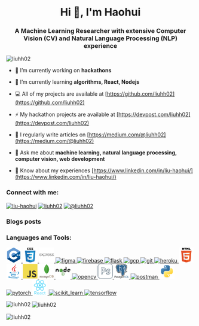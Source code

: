 <h1 align="center">Hi 👋, I'm Haohui</h1>
<h3 align="center">A Machine Learning Researcher with extensive Computer Vision (CV) and Natural Language Processing (NLP) experience</h3>
<p align="left"> <img src="https://komarev.com/ghpvc/?username=liuhh02&label=Profile%20views&color=3fd4ca&style=flat-square" alt="liuhh02" /> </p>

- 🔭 I’m currently working on **hackathons**

- 🌱 I’m currently learning **algorithms, React, Nodejs**

- 💻 All of my projects are available at [https://github.com/liuhh02](https://github.com/liuhh02)

- ⚡ My hackathon projects are available at [https://devpost.com/liuhh02](https://devpost.com/liuhh02)

- 📝 I regularly write articles on [https://medium.com/@liuhh02](https://medium.com/@liuhh02)

- 💬 Ask me about **machine learning, natural language processing, computer vision, web development**

- 📄 Know about my experiences [https://www.linkedin.com/in/liu-haohui/](https://www.linkedin.com/in/liu-haohui/)

<h3 align="left">Connect with me:</h3>
<p align="left">
<a href="https://linkedin.com/in/liu-haohui" target="blank"><img align="center" src="https://cdn.jsdelivr.net/npm/simple-icons@3.0.1/icons/linkedin.svg" alt="liu-haohui" height="30" width="40" /></a>
<a href="https://kaggle.com/liuhh02" target="blank"><img align="center" src="https://cdn.jsdelivr.net/npm/simple-icons@3.0.1/icons/kaggle.svg" alt="liuhh02" height="30" width="40" /></a>
<a href="https://medium.com/@liuhh02" target="blank"><img align="center" src="https://cdn.jsdelivr.net/npm/simple-icons@3.0.1/icons/medium.svg" alt="@liuhh02" height="30" width="40" /></a>
</p>

### Blogs posts
<!-- BLOG-POST-LIST:START -->
<!-- BLOG-POST-LIST:END -->

<h3 align="left">Languages and Tools:</h3>
<p align="left"> <a href="https://www.w3schools.com/cpp/" target="_blank"> <img src="https://raw.githubusercontent.com/devicons/devicon/master/icons/cplusplus/cplusplus-original.svg" alt="cplusplus" width="40" height="40"/> </a> <a href="https://www.w3schools.com/css/" target="_blank"> <img src="https://raw.githubusercontent.com/devicons/devicon/master/icons/css3/css3-original-wordmark.svg" alt="css3" width="40" height="40"/> </a> <a href="https://expressjs.com" target="_blank"> <img src="https://raw.githubusercontent.com/devicons/devicon/master/icons/express/express-original-wordmark.svg" alt="express" width="40" height="40"/> </a> <a href="https://www.figma.com/" target="_blank"> <img src="https://www.vectorlogo.zone/logos/figma/figma-icon.svg" alt="figma" width="40" height="40"/> </a> <a href="https://firebase.google.com/" target="_blank"> <img src="https://www.vectorlogo.zone/logos/firebase/firebase-icon.svg" alt="firebase" width="40" height="40"/> </a> <a href="https://flask.palletsprojects.com/" target="_blank"> <img src="https://www.vectorlogo.zone/logos/pocoo_flask/pocoo_flask-icon.svg" alt="flask" width="40" height="40"/> </a> <a href="https://cloud.google.com" target="_blank"> <img src="https://www.vectorlogo.zone/logos/google_cloud/google_cloud-icon.svg" alt="gcp" width="40" height="40"/> </a> <a href="https://git-scm.com/" target="_blank"> <img src="https://www.vectorlogo.zone/logos/git-scm/git-scm-icon.svg" alt="git" width="40" height="40"/> </a> <a href="https://heroku.com" target="_blank"> <img src="https://www.vectorlogo.zone/logos/heroku/heroku-icon.svg" alt="heroku" width="40" height="40"/> </a> <a href="https://www.w3.org/html/" target="_blank"> <img src="https://raw.githubusercontent.com/devicons/devicon/master/icons/html5/html5-original-wordmark.svg" alt="html5" width="40" height="40"/> </a> <a href="https://www.java.com" target="_blank"> <img src="https://raw.githubusercontent.com/devicons/devicon/master/icons/java/java-original.svg" alt="java" width="40" height="40"/> </a> <a href="https://developer.mozilla.org/en-US/docs/Web/JavaScript" target="_blank"> <img src="https://raw.githubusercontent.com/devicons/devicon/master/icons/javascript/javascript-original.svg" alt="javascript" width="40" height="40"/> </a> <a href="https://www.mongodb.com/" target="_blank"> <img src="https://raw.githubusercontent.com/devicons/devicon/master/icons/mongodb/mongodb-original-wordmark.svg" alt="mongodb" width="40" height="40"/> </a> <a href="https://nodejs.org" target="_blank"> <img src="https://raw.githubusercontent.com/devicons/devicon/master/icons/nodejs/nodejs-original-wordmark.svg" alt="nodejs" width="40" height="40"/> </a> <a href="https://opencv.org/" target="_blank"> <img src="https://www.vectorlogo.zone/logos/opencv/opencv-icon.svg" alt="opencv" width="40" height="40"/> </a> <a href="https://www.photoshop.com/en" target="_blank"> <img src="https://raw.githubusercontent.com/devicons/devicon/master/icons/photoshop/photoshop-line.svg" alt="photoshop" width="40" height="40"/> </a> <a href="https://www.postgresql.org" target="_blank"> <img src="https://raw.githubusercontent.com/devicons/devicon/master/icons/postgresql/postgresql-original-wordmark.svg" alt="postgresql" width="40" height="40"/> </a> <a href="https://postman.com" target="_blank"> <img src="https://www.vectorlogo.zone/logos/getpostman/getpostman-icon.svg" alt="postman" width="40" height="40"/> </a> <a href="https://www.python.org" target="_blank"> <img src="https://raw.githubusercontent.com/devicons/devicon/master/icons/python/python-original.svg" alt="python" width="40" height="40"/> </a> <a href="https://pytorch.org/" target="_blank"> <img src="https://www.vectorlogo.zone/logos/pytorch/pytorch-icon.svg" alt="pytorch" width="40" height="40"/> </a> <a href="https://reactjs.org/" target="_blank"> <img src="https://raw.githubusercontent.com/devicons/devicon/master/icons/react/react-original-wordmark.svg" alt="react" width="40" height="40"/> </a> <a href="https://scikit-learn.org/" target="_blank"> <img src="https://upload.wikimedia.org/wikipedia/commons/0/05/Scikit_learn_logo_small.svg" alt="scikit_learn" width="40" height="40"/> </a> <a href="https://www.tensorflow.org" target="_blank"> <img src="https://www.vectorlogo.zone/logos/tensorflow/tensorflow-icon.svg" alt="tensorflow" width="40" height="40"/> </a> </p>

<p><img align="left" src="https://github-readme-stats.vercel.app/api/top-langs?username=liuhh02&show_icons=true&locale=en&langs_count=7&layout=compact&theme=vue" alt="liuhh02" /></p>
<p>&nbsp;<img align="center" src="https://github-readme-stats.vercel.app/api?username=liuhh02&show_icons=true&locale=en&theme=vue" alt="liuhh02" /></p>

<p><img align="center" src="https://github-readme-streak-stats.herokuapp.com/?user=liuhh02&theme=blueberry_duo" alt="liuhh02" /></p>
